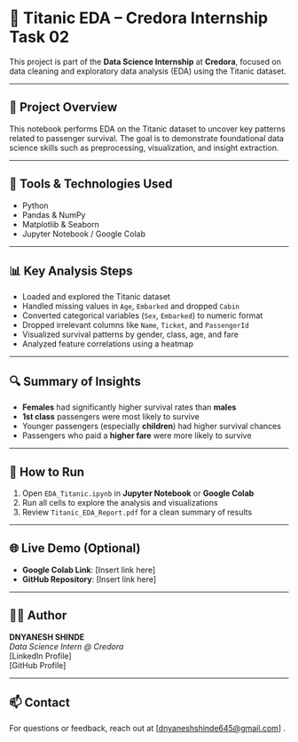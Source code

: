 # 🚢 Titanic EDA – Credora Internship Task 02

This project is part of the **Data Science Internship** at **Credora**, focused on data cleaning and exploratory data analysis (EDA) using the Titanic dataset.

---

## 📌 Project Overview

This notebook performs EDA on the Titanic dataset to uncover key patterns related to passenger survival. The goal is to demonstrate foundational data science skills such as preprocessing, visualization, and insight extraction.

---

## 🧰 Tools & Technologies Used

- Python
- Pandas & NumPy
- Matplotlib & Seaborn
- Jupyter Notebook / Google Colab


---

## 📊 Key Analysis Steps

- Loaded and explored the Titanic dataset
- Handled missing values in `Age`, `Embarked` and dropped `Cabin`
- Converted categorical variables (`Sex`, `Embarked`) to numeric format
- Dropped irrelevant columns like `Name`, `Ticket`, and `PassengerId`
- Visualized survival patterns by gender, class, age, and fare
- Analyzed feature correlations using a heatmap

---

## 🔍 Summary of Insights

- **Females** had significantly higher survival rates than **males**
- **1st class** passengers were most likely to survive
- Younger passengers (especially **children**) had higher survival chances
- Passengers who paid a **higher fare** were more likely to survive

---

## 🚀 How to Run

1. Open `EDA_Titanic.ipynb` in **Jupyter Notebook** or **Google Colab**
2. Run all cells to explore the analysis and visualizations
3. Review `Titanic_EDA_Report.pdf` for a clean summary of results

---

## 🌐 Live Demo (Optional)

- **Google Colab Link**: [Insert link here]
- **GitHub Repository**: [Insert link here]

---

## 👨‍💻 Author

**DNYANESH SHINDE**  
_Data Science Intern @ Credora_  
[LinkedIn Profile]  
[GitHub Profile]

---

## 📫 Contact

For questions or feedback, reach out at [dnyaneshshinde645@gmail.com] .


 

